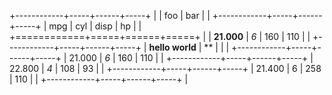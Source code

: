 +------------+-----+------+-----+    |
| foo              | bar        |    |
+------------+-----+------+-----+
| mpg        | cyl | disp | hp  |    |
+============+=====+======+=====+    |
| **21.000** | *6* | 160  | 110 |    |
+------------+-----+------+-----+
| **hello world** | **  |      |     |
+------------+-----+------+-----+
| 21.000     | *6* | 160  | 110 |    |
+------------+-----+------+-----+
| 22.800     | *4* | 108  | 93  |    |
+------------+-----+------+-----+
| 21.400     | 6   | 258  | 110 |    |
+------------+-----+------+-----+    | 
